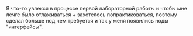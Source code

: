 Я что-то увлекся в процессе первой лабораторной работы и чтобы мне лечге было отлаживаться + захотелось попрактиковаться, поэтому сделал больше нод чем требуется и так у меня появились ноды "интерфейсы".
